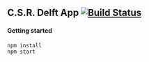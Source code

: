 ## C.S.R. Delft App [![Build Status](https://api.travis-ci.org/csrdelft/onontdekt.svg?branch=master)](https://travis-ci.org/csrdelft/onontdekt)

#### Getting started

```bash
npm install
npm start
```
